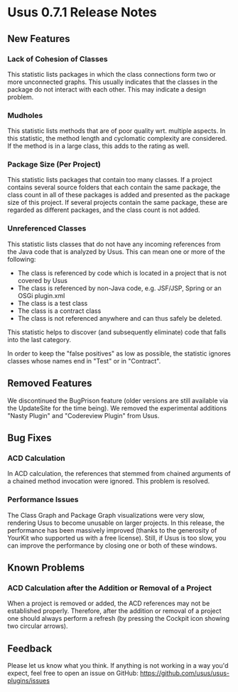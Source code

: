 # Usus 0.7.1 Release Notes


## New Features

### Lack of Cohesion of Classes

This statistic lists packages in which the class connections form two or more unconnected graphs. This usually indicates that the classes in the package do not interact with each other. This may indicate a design problem.

### Mudholes

This statistic lists methods that are of poor quality wrt. multiple aspects. In this statistic, the method length and cyclomatic complexity are considered. If the method is in a large class, this adds to the rating as well.

### Package Size (Per Project)

This statistic lists packages that contain too many classes. If a project contains several source folders that each contain the same package, the class count in all of these packages is added and presented as the package size of this project. If several projects contain the same package, these are regarded as different packages, and the class count is not added.

### Unreferenced Classes

This statistic lists classes that do not have any incoming references from the Java code that is analyzed by Usus. This can mean one or more of the following:

- The class is referenced by code which is located in a project that is not covered by Usus
- The class is referenced by non-Java code, e.g. JSF/JSP, Spring or an OSGi plugin.xml
- The class is a test class
- The class is a contract class
- The class is not referenced anywhere and can thus safely be deleted.

This statistic helps to discover (and subsequently eliminate) code that falls into the last category.

In order to keep the "false positives" as low as possible, the statistic ignores classes whose names end in "Test" or in "Contract".


## Removed Features

We discontinued the BugPrison feature (older versions are still available via the UpdateSite for the time being).
We removed the experimental additions "Nasty Plugin" and "Codereview Plugin" from Usus.


## Bug Fixes

### ACD Calculation

In ACD calculation, the references that stemmed from chained arguments of a chained method invocation were ignored. This problem is resolved.

### Performance Issues

The Class Graph and Package Graph visualizations were very slow, rendering Usus to become unusable on larger projects. In this release, the performance has been massively improved (thanks to the generosity of YourKit who supported us with a free license). Still, if Usus is too slow, you can improve the performance by closing one or both of these windows. 


## Known Problems

### ACD Calculation after the Addition or Removal of a Project

When a project is removed or added, the ACD references may not be established properly. Therefore, after the addition or removal of a project one should always perform a refresh (by pressing the Cockpit icon showing two circular arrows).


## Feedback

Please let us know what you think. If anything is not working in a way you'd expect, feel free to open an issue on GitHub: https://github.com/usus/usus-plugins/issues
